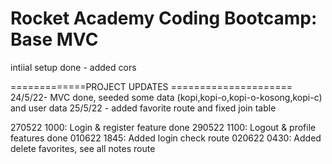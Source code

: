 # Rocket Academy Coding Bootcamp: Base MVC

intiial setup done - added cors

=============PROJECT UPDATES =====================
24/5/22- MVC done, seeded some data (kopi,kopi-o,kopi-o-kosong,kopi-c) and user data
25/5/22 - added favorite route and fixed join table

270522 1000: Login & register feature done
290522 1100: Logout & profile features done
010622 1845: Added login check route
020622 0430: Added delete favorites, see all notes route
